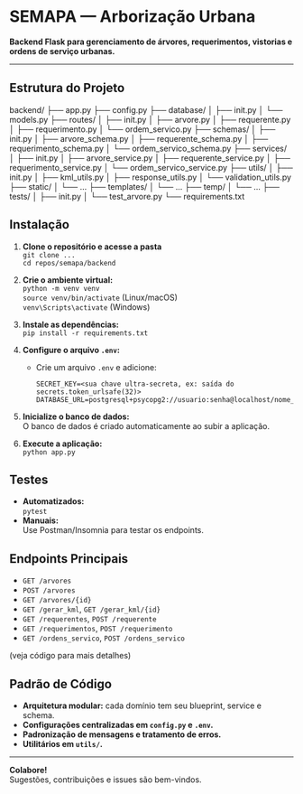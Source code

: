 # SEMAPA — Arborização Urbana

**Backend Flask para gerenciamento de árvores, requerimentos, vistorias e ordens de serviço urbanas.**

---

## Estrutura do Projeto

backend/
├── app.py
├── config.py
├── database/
│ ├── init.py
│ └── models.py
├── routes/
│ ├── init.py
│ ├── arvore.py
│ ├── requerente.py
│ ├── requerimento.py
│ └── ordem_servico.py
├── schemas/
│ ├── init.py
│ ├── arvore_schema.py
│ ├── requerente_schema.py
│ ├── requerimento_schema.py
│ └── ordem_servico_schema.py
├── services/
│ ├── init.py
│ ├── arvore_service.py
│ ├── requerente_service.py
│ ├── requerimento_service.py
│ └── ordem_servico_service.py
├── utils/
│ ├── init.py
│ ├── kml_utils.py
│ ├── response_utils.py
│ └── validation_utils.py
├── static/
│ └── ...
├── templates/
│ └── ...
├── temp/
│ └── ...
├── tests/
│ ├── init.py
│ └── test_arvore.py
└── requirements.txt


## Instalação

1. **Clone o repositório e acesse a pasta**  
   `git clone ...`  
   `cd repos/semapa/backend`

2. **Crie o ambiente virtual:**  
   `python -m venv venv`  
   `source venv/bin/activate` (Linux/macOS)  
   `venv\Scripts\activate` (Windows)

3. **Instale as dependências:**  
   `pip install -r requirements.txt`

4. **Configure o arquivo `.env`:**
   - Crie um arquivo `.env` e adicione:
     ```
     SECRET_KEY=<sua chave ultra-secreta, ex: saída do secrets.token_urlsafe(32)>
     DATABASE_URL=postgresql+psycopg2://usuario:senha@localhost/nome_banco
     ```

5. **Inicialize o banco de dados:**  
   O banco de dados é criado automaticamente ao subir a aplicação.

6. **Execute a aplicação:**  
   `python app.py`

## Testes

- **Automatizados:**  
  `pytest`
- **Manuais:**  
  Use Postman/Insomnia para testar os endpoints.

## Endpoints Principais

- `GET /arvores`  
- `POST /arvores`  
- `GET /arvores/{id}`  
- `GET /gerar_kml`, `GET /gerar_kml/{id}`  
- `GET /requerentes`, `POST /requerente`  
- `GET /requerimentos`, `POST /requerimento`  
- `GET /ordens_servico`, `POST /ordens_servico`

(veja código para mais detalhes)

## Padrão de Código

- **Arquitetura modular:** cada domínio tem seu blueprint, service e schema.
- **Configurações centralizadas em `config.py` e `.env`.**
- **Padronização de mensagens e tratamento de erros.**
- **Utilitários em `utils/`.**

---

**Colabore!**  
Sugestões, contribuições e issues são bem-vindos.
